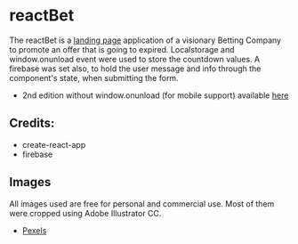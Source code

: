 # reactBet

The reactBet is a [landing page](https://nagiatzi.github.io/reactBet/) application of a visionary Betting Company to promote an offer that is going to expired. Localstorage and window.onunload
event were used to store the countdown values. A firebase was set also, to hold the user message and info through the component's state, when submitting the form. 
- 2nd edition without window.onunload (for mobile support) available [here](https://nagiatzi.github.io/mobileBet/) 

## Credits:

- create-react-app 
- firebase

## Images

All images used are free for personal and commercial use. Most of them were cropped using Adobe Illustrator CC.
 * [Pexels](https://www.pexels.com/)
